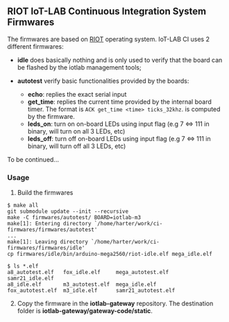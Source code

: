 ## RIOT IoT-LAB Continuous Integration System Firmwares

The firmwares are based on [RIOT](https://github.com/RIOT-OS/RIOT) operating
system. IoT-LAB CI uses 2 different firmwares:
* **idle** does basically nothing and is only used to verify that the board can
  be flashed by the iotlab management tools;

* **autotest** verify basic functionalities provided by the boards:
  * **echo**: replies the exact serial input
  * **get_time**: replies the current time provided by the internal board
    timer. The format is `ACK get_time <time> ticks_32khz`. <time> is computed
    by the firmware.
  * **leds_on**: turn on on-board LEDs using input flag (e.g 7 <=> 111 in binary,
    will turn on all 3 LEDs, etc)
  * **leds_off**: turn off on-board LEDs using input flag (e.g 7 <=> 111 in
    binary, will turn off all 3 LEDs, etc)

To be continued...


### Usage

1. Build the firmwares
```
$ make all
git submodule update --init --recursive
make -C firmwares/autotest/ BOARD=iotlab-m3
make[1]: Entering directory `/home/harter/work/ci-firmwares/firmwares/autotest'
...
make[1]: Leaving directory `/home/harter/work/ci-firmwares/firmwares/idle'
cp firmwares/idle/bin/arduino-mega2560/riot-idle.elf mega_idle.elf

$ ls *.elf
a8_autotest.elf   fox_idle.elf     mega_autotest.elf    samr21_idle.elf
a8_idle.elf       m3_autotest.elf  mega_idle.elf
fox_autotest.elf  m3_idle.elf      samr21_autotest.elf
```

2. Copy the firmware in the **iotlab-gateway** repository.
   The destination folder is **iotlab-gateway/gateway-code/static**.
